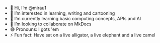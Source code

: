 - 👋 Hi, I’m @mirau1
- 👀 I’m interested in learning, writing and cartooning
- 🌱 I’m currently learning basic computing concepts, APIs and AI
- 💞️ I’m looking to collaborate on MkDocs
- 😄 Pronouns: I gots 'em
- ⚡ Fun fact: Have sat on a live alligator, a live elephant and a live camel

<!---
mirau1/mirau1 is a ✨ special ✨ repository because its `README.md` (this file) appears on your GitHub profile.
You can click the Preview link to take a look at your changes.
--->
